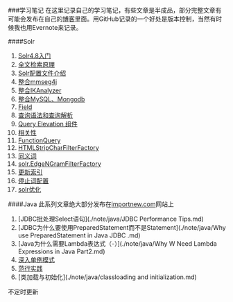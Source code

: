 ﻿
###学习笔记
在这里记录自己的学习笔记，有些文章是半成品，部分完整文章有可能会发布在自己的[博客](http://foofish.net)里面。用GitHub记录的一个好处是版本控制，当然有时候我也用Evernote来记录。  


####Solr
1. [Solr4.8入门](./solr_tutorial.md)
2. [全文检索原理](./solr2.md)
3. [Solr配置文件介绍](./solr3.md)
4. [整合mmseg4j](./solr4.md)
5. [整合IKAnalyzer](./solr5.md)
6. [整合MySQL、Mongodb](./solr6.md)
7. [Field](./solr7.md)
8. [查询语法和查询解析](./solr8.md)
9. [Query Elevation 组件](./solr9.md)
10. [相关性](./solr10.md)
11. [FunctionQuery](./solr11.md)
12. [HTMLStripCharFilterFactory](./solr12.md)
13. [同义词](./solr13.md)
14. [solr.EdgeNGramFilterFactory](./solr14.md)
15. [更新索引](./solr15.md)
16. [停止词配置](./solr16.md)
17. [solr优化](./solr17.md)



####Java
此系列文章绝大部分发布在[importnew.com](http://www.importnew.com)网站上  

1. [JDBC批处理Select语句](./note/java/JDBC Performance Tips.md)
2. [JDBC为什么要使用PreparedStatement而不是Statement](./note/java/Why use PreparedStatement in Java JDBC .md)
3. [Java为什么需要Lambda表达式（-）](./note/java/Why W Need Lambda Expressions in Java Part2.md)
4. [深入单例模式](./note/java/singleton.md)
5. [范行实践](./note/java/Generic.md)
6. [类加载与初始化](./note/java/classloading and initialization.md)


不定时更新 

